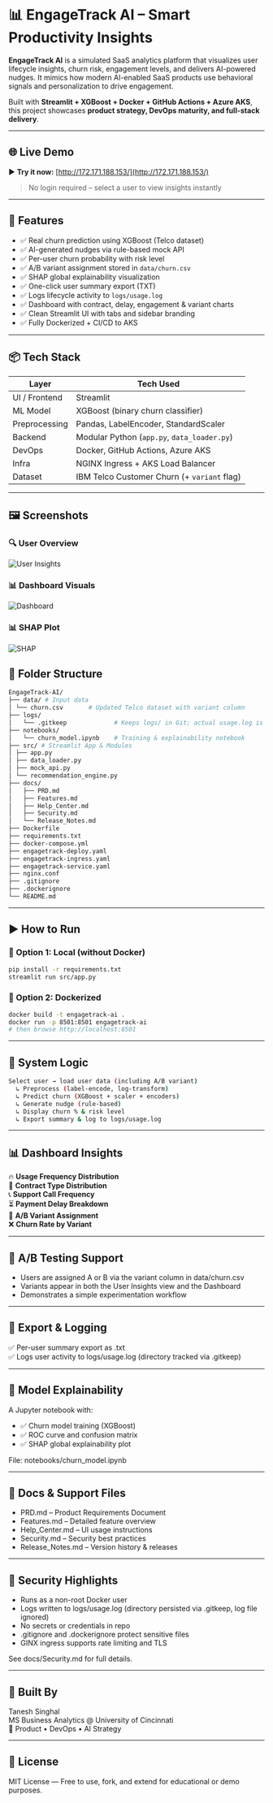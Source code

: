 # 📊 EngageTrack AI – Smart Productivity Insights

**EngageTrack AI** is a simulated SaaS analytics platform that visualizes user lifecycle insights, churn risk, engagement levels, and delivers AI-powered nudges. It mimics how modern AI-enabled SaaS products use behavioral signals and personalization to drive engagement.

Built with **Streamlit + XGBoost + Docker + GitHub Actions + Azure AKS**, this project showcases **product strategy, DevOps maturity, and full-stack delivery**.

---

## 🌐 Live Demo

▶️ **Try it now:** [http://172.171.188.153/](http://172.171.188.153/)  
> No login required – select a user to view insights instantly

---

## 🚀 Features

- ✅ Real churn prediction using XGBoost (Telco dataset)  
- ✅ AI-generated nudges via rule-based mock API  
- ✅ Per-user churn probability with risk level  
- ✅ A/B variant assignment stored in `data/churn.csv`  
- ✅ SHAP global explainability visualization  
- ✅ One-click user summary export (TXT)  
- ✅ Logs lifecycle activity to `logs/usage.log`  
- ✅ Dashboard with contract, delay, engagement & variant charts  
- ✅ Clean Streamlit UI with tabs and sidebar branding  
- ✅ Fully Dockerized + CI/CD to AKS

---

## 📦 Tech Stack

| Layer         | Tech Used                                   |
|---------------|----------------------------------------------|
| UI / Frontend | Streamlit                                   |
| ML Model      | XGBoost (binary churn classifier)           |
| Preprocessing | Pandas, LabelEncoder, StandardScaler        |
| Backend       | Modular Python (`app.py`, `data_loader.py`) |
| DevOps        | Docker, GitHub Actions, Azure AKS           |
| Infra         | NGINX Ingress + AKS Load Balancer            |
| Dataset       | IBM Telco Customer Churn (+ `variant` flag) |

---

## 🖼 Screenshots

### 🔍 User Overview
![User Insights](screenshots/user_tab.png)

### 📊 Dashboard Visuals
![Dashboard](screenshots/dashboard_tab.png)

### 📊 SHAP Plot
![SHAP](screenshots/shap.png)


## 📂 Folder Structure

```bash
EngageTrack-AI/
├── data/ # Input data  
│ └── churn.csv       # Updated Telco dataset with variant column
├── logs/
│   └── .gitkeep             # Keeps logs/ in Git; actual usage.log is ignored
├── notebooks/
│   └── churn_model.ipynb    # Training & explainability notebook
├── src/ # Streamlit App & Modules
│ ├── app.py  
│ ├── data_loader.py  
│ ├── mock_api.py  
│ └── recommendation_engine.py
├── docs/
│   ├── PRD.md
│   ├── Features.md
│   ├── Help_Center.md
│   ├── Security.md
│   └── Release_Notes.md
├── Dockerfile  
├── requirements.txt 
├── docker-compose.yml  
├── engagetrack-deploy.yaml  
├── engagetrack-ingress.yaml  
├── engagetrack-service.yaml  
├── nginx.conf  
├── .gitignore
├── .dockerignore
└── README.md  
```
---

## ▶️ How to Run

### 🔧 Option 1: Local (without Docker)
```bash
pip install -r requirements.txt
streamlit run src/app.py
```

### 🐳 Option 2: Dockerized
```bash
docker build -t engagetrack-ai .
docker run -p 8501:8501 engagetrack-ai
# then browse http://localhost:8501
```
---

## 🧠 System Logic
```bash
Select user → load user data (including A/B variant)
  ↳ Preprocess (label-encode, log-transform)
  ↳ Predict churn (XGBoost + scaler + encoders)
  ↳ Generate nudge (rule-based)
  ↳ Display churn % & risk level
  ↳ Export summary & log to logs/usage.log
```
---

## 📊 Dashboard Insights

🔥 **Usage Frequency Distribution**  
🧮 **Contract Type Distribution**  
📞 **Support Call Frequency**  
⏳ **Payment Delay Breakdown**  
🧪 **A/B Variant Assignment**  
❌ **Churn Rate by Variant**  

---

## 🧪 A/B Testing Support

- Users are assigned A or B via the variant column in data/churn.csv  
- Variants appear in both the User Insights view and the Dashboard  
- Demonstrates a simple experimentation workflow

---

## 📄 Export & Logging

✅ Per-user summary export as .txt  
✅ Logs user activity to logs/usage.log (directory tracked via .gitkeep)



---

## 🧪 Model Explainability

A Jupyter notebook with:  

- ✅ Churn model training (XGBoost)
- ✅ ROC curve and confusion matrix
- ✅ SHAP global explainability plot

File: notebooks/churn_model.ipynb

---

## 📄 Docs & Support Files

- PRD.md – Product Requirements Document  
- Features.md – Detailed feature overview  
- Help_Center.md – UI usage instructions  
- Security.md – Security best practices  
- Release_Notes.md – Version history & releases  

---

## 🔐 Security Highlights

- Runs as a non-root Docker user
- Logs written to logs/usage.log (directory persisted via .gitkeep, log file ignored)
- No secrets or credentials in repo
- .gitignore and .dockerignore protect sensitive files
- GINX ingress supports rate limiting and TLS

See docs/Security.md for full details.

---

## 💼 Built By

Tanesh Singhal  
MS Business Analytics @ University of Cincinnati  
📌 Product • DevOps • AI Strategy

---

## 📄 License

MIT License — Free to use, fork, and extend for educational or demo purposes.

